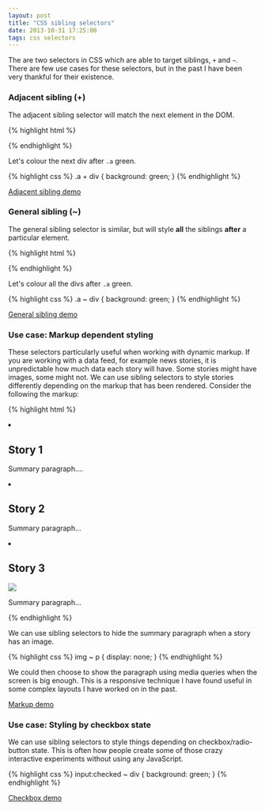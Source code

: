 ```yaml
---
layout: post
title: "CSS sibling selectors"
date: 2013-10-31 17:25:00
tags: css selectors
---
```


The are two selectors in CSS which are able to target siblings, `+` and `~`. There are few use cases for these selectors, but in the past I have been very thankful for their existence.

### Adjacent sibling (+)

The adjacent sibling selector will match the next element in the DOM.

{% highlight html %}
<div class="a"></div>
<div class="b"></div>
<div class="c"></div>
<div class="d"></div>
{% endhighlight %}

Let's colour the next div after `.a` green.

{% highlight css %}
.a + div {
  background: green;
}
{% endhighlight %}

<a class="button" href="http://jsbin.com/AXIMUtO/3/edit">Adjacent sibling demo</a>

### General sibling (~)

The general sibling selector is similar, but will style **all** the siblings **after** a particular element.

{% highlight html %}
<div class="a"></div>
<div class="b"></div>
<div class="c"></div>
<div class="d"></div>
{% endhighlight %}

Let's colour all the divs after `.a` green.

{% highlight css %}
.a ~ div {
  background: green;
}
{% endhighlight %}

<a class="button" href="http://jsbin.com/OYEwOwe/2/edit">General sibling demo</a>

### Use case: Markup dependent styling

These selectors particularly useful when working with dynamic markup. If you are working with a data feed, for example news stories, it is unpredictable how much data each story will have. Some stories might have images, some might not. We can use sibling selectors to style stories differently depending on the markup that has been rendered. Consider the following the markup:

{% highlight html %}
<li>
  <h2>Story 1</h2>
  <p>Summary paragraph....</p>
</li>
<li>
  <h2>Story 2</h2>
  <p>Summary paragraph...</p>
</li>
<li>
  <h2>Story 3</h2>
  <img src="http://example.com/image.jpg" />
  <p>Summary paragraph...</p>
</li>
{% endhighlight %}

We can use sibling selectors to hide the summary paragraph when a story has an image.

{% highlight css %}
img ~ p {
  display: none;
}
{% endhighlight %}

We could then choose to show the paragraph using media queries when the screen is big enough. This is a responsive technique I have found useful in some complex layouts I have worked on in the past.

<a class="button" href="http://jsbin.com/EYiGaGi/1/edit">Markup demo</a>

### Use case: Styling by checkbox state

We can use sibling selectors to style things depending on checkbox/radio-button state. This is often how people create some of those crazy interactive experiments without using any JavaScript.

{% highlight css %}
input:checked ~ div {
  background: green;
}
{% endhighlight %}

<a class="button" href="http://jsbin.com/EtECOPI/1/edit">Checkbox demo</a>